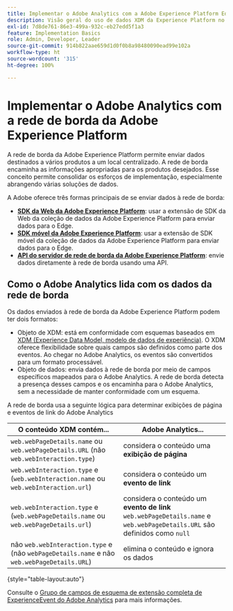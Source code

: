 ```yaml
---
title: Implementar o Adobe Analytics com a Adobe Experience Platform Edge
description: Visão geral do uso de dados XDM da Experience Platform no Adobe Analytics
exl-id: 7d8de761-86e3-499a-932c-eb27edd5f1a3
feature: Implementation Basics
role: Admin, Developer, Leader
source-git-commit: 914b822aae659d1d0f0b8a98480090ead99e102a
workflow-type: ht
source-wordcount: '315'
ht-degree: 100%

---
```


# Implementar o Adobe Analytics com a rede de borda da Adobe Experience Platform

A rede de borda da Adobe Experience Platform permite enviar dados destinados a vários produtos a um local centralizado. A rede de borda encaminha as informações apropriadas para os produtos desejados. Esse conceito permite consolidar os esforços de implementação, especialmente abrangendo várias soluções de dados.

A Adobe oferece três formas principais de se enviar dados à rede de borda:

* **[SDK da Web da Adobe Experience Platform](web-sdk/overview.md)**: usar a extensão de SDK da Web da coleção de dados da Adobe Experience Platform para enviar dados para o Edge.
* **[SDK móvel da Adobe Experience Platform](mobile-sdk/overview.md)**: usar a extensão de SDK móvel da coleção de dados da Adobe Experience Platform para enviar dados para o Edge.
* **[API do servidor de rede de borda da Adobe Experience Platform](server-api/overview.md)**: envie dados diretamente à rede de borda usando uma API.



## Como o Adobe Analytics lida com os dados da rede de borda

Os dados enviados à rede de borda da Adobe Experience Platform podem ter dois formatos:

* Objeto de XDM: está em conformidade com esquemas baseados em [XDM (Experience Data Model, modelo de dados de experiência)](https://experienceleague.adobe.com/docs/experience-platform/xdm/home.html?lang=pt-BR). O XDM oferece flexibilidade sobre quais campos são definidos como parte dos eventos. Ao chegar no Adobe Analytics, os eventos são convertidos para um formato processável.
* Objeto de dados: envia dados à rede de borda por meio de campos específicos mapeados para o Adobe Analytics. A rede de borda detecta a presença desses campos e os encaminha para o Adobe Analytics, sem a necessidade de manter conformidade com um esquema.


A rede de borda usa a seguinte lógica para determinar exibições de página e eventos de link do Adobe Analytics

| O conteúdo XDM contém... | Adobe Analytics... |
|---|---|
| `web.webPageDetails.name` ou `web.webPageDetails.URL` (não `web.webInteraction.type`) | considera o conteúdo uma **exibição de página** |
| `web.webInteraction.type` e (`web.webInteraction.name` ou `web.webInteraction.url`) | considera o conteúdo um **evento de link** |
| `web.webInteraction.type` e (`web.webPageDetails.name` ou `web.webPageDetails.url`) | considera o conteúdo um **evento de link** <br/>`web.webPageDetails.name` e `web.webPageDetails.URL` são definidos como `null` |
| não `web.webInteraction.type` e (não `webPageDetails.name` e não `web.webPageDetails.URL`) | elimina o conteúdo e ignora os dados |

{style="table-layout:auto"}

Consulte o [Grupo de campos de esquema de extensão completa de ExperienceEvent do Adobe Analytics](https://experienceleague.adobe.com/pt-br/docs/experience-platform/xdm/field-groups/event/analytics-full-extension) para mais informações.
